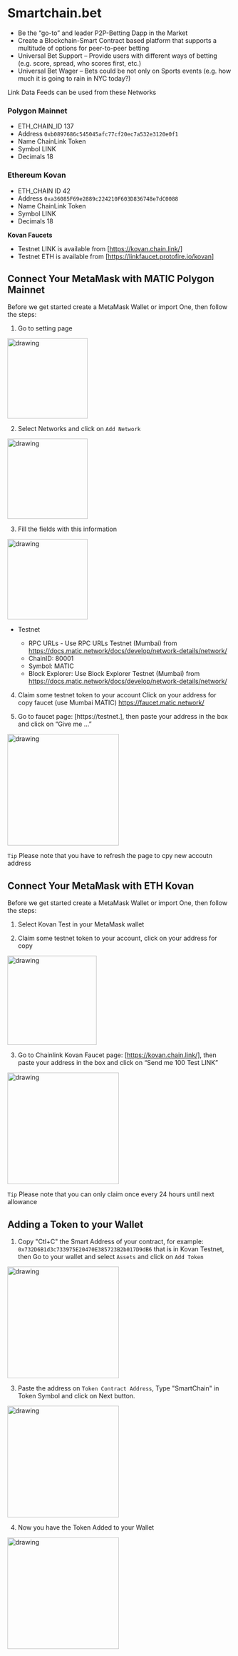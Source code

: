 # Smartchain.bet
- Be the “go-to” and leader P2P-Betting Dapp in the Market
- Create a Blockchain-Smart Contract based platform that supports a multitude of options for peer-to-peer betting
- Universal Bet Support – Provide users with different ways of betting (e.g. score, spread, who scores first, etc.)
- Universal Bet Wager – Bets could be not only on Sports events (e.g. how much it is going to rain in NYC today?)


Link Data Feeds can be used from these Networks

### Polygon Mainnet
- ETH_CHAIN_ID 137
- Address `0xb0897686c545045afc77cf20ec7a532e3120e0f1`
- Name ChainLink Token
- Symbol LINK
- Decimals 18

### Ethereum Kovan
- ETH_CHAIN ID 42
- Address `0xa36085F69e2889c224210F603D836748e7dC0088` 
- Name ChainLink Token
- Symbol LINK
- Decimals 18

**Kovan Faucets**
- Testnet LINK is available from [https://kovan.chain.link/]
- Testnet ETH is available from [https://linkfaucet.protofire.io/kovan]


## Connect Your MetaMask with MATIC Polygon Mainnet

Before we get started create a MetaMask Wallet or import One, then follow the steps:

1. Go to setting page

<img src="./Images/settings_MetaMask.png" alt="drawing" width="180"/>

2. Select Networks and click on `Add Network`

<img src="./Images/Add_network.png" alt="drawing" width="180"/>

3. Fill the fields with this information

<img src="./Images/network_info.png" alt="drawing" width="180"/>

- Testnet

    - RPC URLs - Use RPC URLs Testnet (Mumbai) from https://docs.matic.network/docs/develop/network-details/network/
    - ChainID: 80001
    - Symbol: MATIC
    - Block Explorer: Use Block Explorer Testnet (Mumbai) from https://docs.matic.network/docs/develop/network-details/network/


4. Claim some testnet token to your account Click on your address for copy
faucet (use Mumbai MATIC) https://faucet.matic.network/

5. Go to faucet page: [https://testnet.], then paste your address in the box and click on “Give me ...”

<img src="./Images/faucet_matic.png" alt="drawing" width="250"/>

`Tip`   Please note that you have to refresh the page to cpy new accoutn address

## Connect Your MetaMask with ETH Kovan

Before we get started create a MetaMask Wallet or import One, then follow the steps:

1. Select Kovan Test in your MetaMask wallet

2. Claim some testnet token to your account, click on your address for copy

<img src="./Images/copyadd_kovan.png" alt="drawing" width="200"/>

3. Go to Chainlink Kovan Faucet page: [https://kovan.chain.link/], then paste your address in the box and click on “Send me 100 Test LINK”

<img src="./Images/kovan_faucet.png" alt="drawing" width="250"/>

`Tip`   Please note that you can only claim once every 24 hours until next allowance

## Adding a Token to your Wallet

1. Copy "Ctl+C" the Smart Address of your contract, for example: `0x732D6B1d3c733975E20470E385723B2b017D9dB6` that is in Kovan Testnet, then Go to your wallet and select `Assets` and click on `Add Token`

<img src="./Images/Adding_Token.png" alt="drawing" width="250"/>


3. Paste the address on `Token Contract Address`, Type "SmartChain" in Token Symbol  and click on Next button. 

<img src="./Images/Add_Token.png" alt="drawing" width="250"/>

4. Now you have the Token Added to your Wallet

<img src="./Images/Token_Added.png" alt="drawing" width="250"/>




